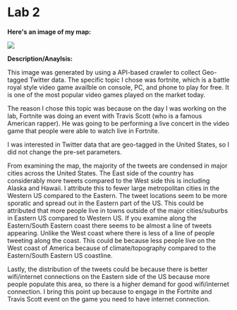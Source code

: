 # Lab 2

__Here's an image of my map:__

<img src= "C:\Users\Owner\Pictures\img1lab458.png">

__Description/Anaylsis:__

This image was generated by using a API-based crawler to collect Geo-tagged Twitter data. The specific topic I chose was fortnite, which is a battle royal style video game availble on console, PC, and phone to play for free. It is one of the most popular video games played on the market today.

The reason I chose this topic was because on the day I was working on the lab, Fortnite was doing an event with Travis Scott (who is a famous American rapper). He was going to be performing a live concert in the video game that people were able to watch live in Fortnite.

I was interested in Twitter data that are geo-tagged in the United States, so I did not change the pre-set parameters.

From examining the map, the majority of the tweets are condensed in major cities across the United States. The East side of the country has considerably more tweets compared to the West side this is including Alaska and Hawaii. I attribute this to fewer large metropolitan cities in the Western US compared to the Eastern. The tweet locations seem to be more sporatic and spread out in the Eastern part of the US. This could be attributed that more people live in towns outside of the major cities/suburbs in Eastern US compared to Western US. If you examine along the Eastern/South Eastern coast there seems to be almost a line of tweets appearing. Unlike the West coast where there is less of a line of people tweeting along the coast. This could be because less people live on the West coast of America because of climate/topography compared to the Eastern/South Eastern US coastline.

Lastly, the distribution of the tweets could be because there is better wifi/internet connections on the Eastern side of the US because more people populate this area, so there is a higher demand for good wifi/internet connection. I bring this point up because to engage in the Fortnite and Travis Scott event on the game you need to have internet connection.
